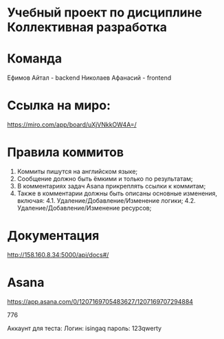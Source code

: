 # Учебный проект по дисциплине Коллективная разработка

# Команда
Ефимов Айтал - backend
Николаев Афанасий - frontend

# Ссылка на миро:
https://miro.com/app/board/uXjVNkkOW4A=/

# Правила коммитов
1) Коммиты пишутся на английском языке;
2) Сообщение должно быть ёмкими и только по результатам;
3) В комментариях задач Asanа прикреплять ссылки к коммитам;
4) Также в комментарии должны быть описаны основные изменения, включая: 4.1. Удаление/Добавление/Изменение логики; 4.2. Удаление/Добавление/Изменение ресурсов;

# Документация
http://158.160.8.34:5000/api/docs#/

# Asana
https://app.asana.com/0/1207169705483627/1207169707294884

776

Аккаунт для теста:
Логин: isingaq
пароль: 123qwerty
